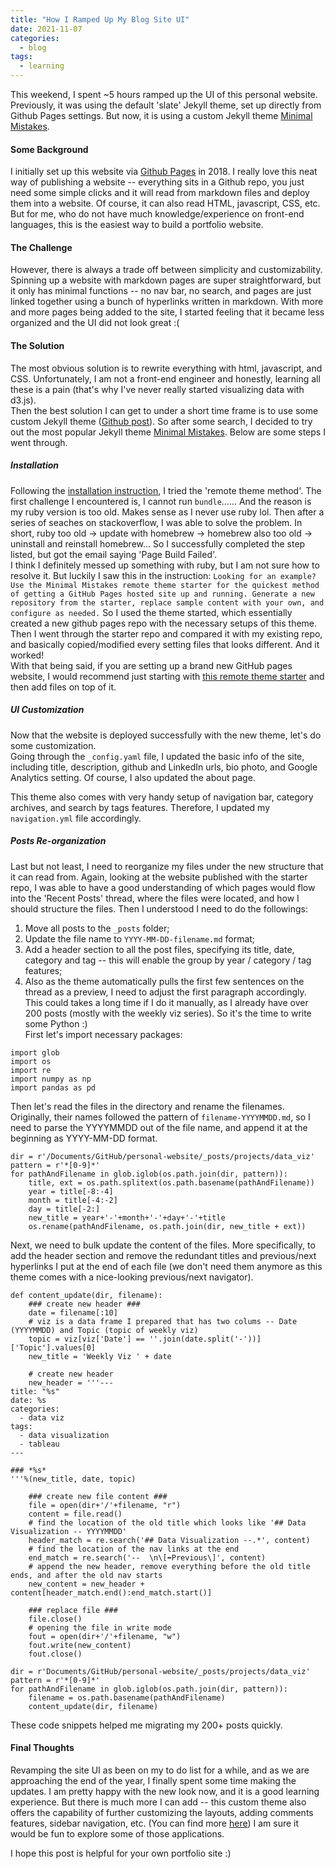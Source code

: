 ```yaml
---
title: "How I Ramped Up My Blog Site UI"
date: 2021-11-07
categories:
  - blog
tags:
  - learning
---
```


This weekend, I spent ~5 hours ramped up the UI of this personal website. Previously, it was using the default 'slate' Jekyll theme, set up directly from Github Pages settings. But now, it is using a custom Jekyll theme [Minimal Mistakes](https://github.com/mmistakes/minimal-mistakes/).  

#### Some Background

I initially set up this website via [Github Pages](https://pages.github.com/) in 2018. I really love this neat way of publishing a website -- everything sits in a Github repo, you just need some simple clicks and it will read from markdown files and deploy them into a website. Of course, it can also read HTML, javascript, CSS, etc. But for me, who do not have much knowledge/experience on front-end languages, this is the easiest way to build a portfolio website.  

#### The Challenge

However, there is always a trade off between simplicity and customizability. Spinning up a website with markdown pages are super straightforward, but it only has minimal functions -- no nav bar, no search, and pages are just linked together using a bunch of hyperlinks written in markdown. With more and more pages being added to the site, I started feeling that it became less organized and the UI did not look great :(  

#### The Solution

The most obvious solution is to rewrite everything with html, javascript, and CSS. Unfortunately, I am not a front-end engineer and honestly, learning all these is a pain (that's why I've never really started visualizing data with d3.js).  
Then the best solution I can get to under a short time frame is to use some custom Jekyll theme ([Github post](https://github.blog/2017-11-29-use-any-theme-with-github-pages/)). So after some search, I decided to try out the most popular Jekyll theme [Minimal Mistakes](https://github.com/mmistakes/minimal-mistakes/). Below are some steps I went through.

##### Installation

Following the [installation instruction](https://github.com/mmistakes/minimal-mistakes#remote-theme-method), I tried the 'remote theme method'. The first challenge I encountered is, I cannot run `bundle`...... And the reason is my ruby version is too old. Makes sense as I never use ruby lol. Then after a series of seaches on stackoverflow, I was able to solve the problem. In short, ruby too old -> update with homebrew -> homebrew also too old -> uninstall and reinstall homebrew... So I successfully completed the step listed, but got the email saying 'Page Build Failed'.  
I think I definitely messed up something with ruby, but I am not sure how to resolve it. But luckily I saw this in the instruction: `Looking for an example? Use the Minimal Mistakes remote theme starter for the quickest method of getting a GitHub Pages hosted site up and running. Generate a new repository from the starter, replace sample content with your own, and configure as needed.` So I used the theme started, which essentially created a new github pages repo with the necessary setups of this theme. Then I went through the starter repo and compared it with my existing repo, and basically copied/modified every setting files that looks different. And it worked!  
With that being said, if you are setting up a brand new GitHub pages website, I would recommend just starting with [this remote theme starter](https://github.com/mmistakes/mm-github-pages-starter/generate) and then add files on top of it.  

##### UI Customization
Now that the website is deployed successfully with the new theme, let's do some customization.  
Going through the `_config.yaml` file, I updated the basic info of the site, including title, description, github and LinkedIn urls, bio photo, and Google Analytics setting. Of course, I also updated the about page.  

This theme also comes with very handy setup of navigation bar, category archives, and search by tags features. Therefore, I updated my `navigation.yml` file accordingly.  


##### Posts Re-organization

Last but not least, I need to reorganize my files under the new structure that it can read from. Again, looking at the website published with the starter repo, I was able to have a good understanding of which pages would flow into the 'Recent Posts' thread, where the files were located, and how I should structure the files. Then I understood I need to do the followings:
1. Move all posts to the `_posts` folder;
2. Update the file name to `YYYY-MM-DD-filename.md` format;
3. Add a header section to all the post files, specifying its title, date, category and tag -- this will enable the group by year / category / tag features;
4. Also as the theme automatically pulls the first few sentences on the thread as a preview, I need to adjust the first paragraph accordingly.  
This could takes a long time if I do it manually, as I already have over 200 posts (mostly with the weekly viz series). So it's the time to write some Python :)  
First let's import necessary packages:  
```
import glob
import os
import re
import numpy as np
import pandas as pd
```
Then let's read the files in the directory and rename the filenames. Originally, their names followed the pattern of `filename-YYYYMMDD.md`, so I need to parse the YYYYMMDD out of the file name, and append it at the beginning as YYYY-MM-DD format.  
```
dir = r'/Documents/GitHub/personal-website/_posts/projects/data_viz'
pattern = r'*[0-9]*'
for pathAndFilename in glob.iglob(os.path.join(dir, pattern)):
    title, ext = os.path.splitext(os.path.basename(pathAndFilename))
    year = title[-8:-4]
    month = title[-4:-2]
    day = title[-2:]
    new_title = year+'-'+month+'-'+day+'-'+title
    os.rename(pathAndFilename, os.path.join(dir, new_title + ext))
```
Next, we need to bulk update the content of the files. More specifically, to add the header section and remove the redundant titles and previous/next hyperlinks I put at the end of each file (we don't need them anymore as this theme comes with a nice-looking previous/next navigator).  
```
def content_update(dir, filename):
    ### create new header ###
    date = filename[:10]
    # viz is a data frame I prepared that has two colums -- Date (YYYYMMDD) and Topic (topic of weekly viz)
    topic = viz[viz['Date'] == ''.join(date.split('-'))]['Topic'].values[0]
    new_title = 'Weekly Viz ' + date

    # create new header
    new_header = '''---
title: "%s"
date: %s
categories:
  - data viz
tags:
  - data visualization
  - tableau
---

### *%s*
'''%(new_title, date, topic)

    ### create new file content ###
    file = open(dir+'/'+filename, "r")
    content = file.read()
    # find the location of the old title which looks like '## Data Visualization -- YYYYMMDD'
    header_match = re.search('## Data Visualization --.*', content)
    # find the location of the nav links at the end
    end_match = re.search('--  \n\[⬅️Previous\]', content)
    # append the new header, remove everything before the old title ends, and after the old nav starts
    new_content = new_header + content[header_match.end():end_match.start()]

    ### replace file ###
    file.close()
    # opening the file in write mode
    fout = open(dir+'/'+filename, "w")
    fout.write(new_content)
    fout.close()

dir = r'Documents/GitHub/personal-website/_posts/projects/data_viz'
pattern = r'*[0-9]*'
for pathAndFilename in glob.iglob(os.path.join(dir, pattern)):
    filename = os.path.basename(pathAndFilename)
    content_update(dir, filename)
```
These code snippets helped me migrating my 200+ posts quickly.

#### Final Thoughts

Revamping the site UI as been on my to do list for a while, and as we are approaching the end of the year, I finally spent some time making the updates. I am pretty happy with the new look now, and it is a good learning experience. But there is much more I can add -- this custom theme also offers the capability of further customizing the layouts, adding comments features, sidebar navigation, etc. (You can find more [here](https://mmistakes.github.io/minimal-mistakes/docs/quick-start-guide/)) I am sure it would be fun to explore some of those applications.  

I hope this post is helpful for your own portfolio site :)  
